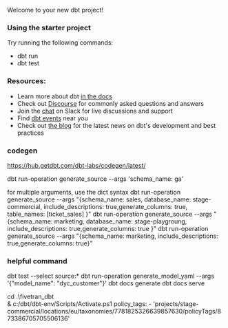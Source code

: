 Welcome to your new dbt project!

### Using the starter project

Try running the following commands:
- dbt run
- dbt test


### Resources:
- Learn more about dbt [in the docs](https://docs.getdbt.com/docs/introduction)
- Check out [Discourse](https://discourse.getdbt.com/) for commonly asked questions and answers
- Join the [chat](https://community.getdbt.com/) on Slack for live discussions and support
- Find [dbt events](https://events.getdbt.com) near you
- Check out [the blog](https://blog.getdbt.com/) for the latest news on dbt's development and best practices

### codegen
https://hub.getdbt.com/dbt-labs/codegen/latest/

 dbt run-operation generate_source --args 'schema_name: ga'

for multiple arguments, use the dict syntax
dbt run-operation generate_source --args "{schema_name: sales, database_name: stage-commercial, include_descriptions: true,generate_columns: true, table_names: [ticket_sales]   }"
dbt run-operation generate_source --args "{schema_name: marketing, database_name: stage-playgroung, include_descriptions: true,generate_columns: true }"
dbt run-operation generate_source --args "{schema_name: marketing, include_descriptions: true,generate_columns: true}"


### helpful command 
dbt test --select source:*
dbt run-operation generate_model_yaml --args '{"model_name": "dyc_customer"}' 
dbt docs generate
dbt docs serve

 cd .\fivetran_dbt\
 & c:/dbt/dbt-env/Scripts/Activate.ps1
 policy_tags:
          - 'projects/stage-commercial/locations/eu/taxonomies/7781825326639857630/policyTags/873386705705506136'

